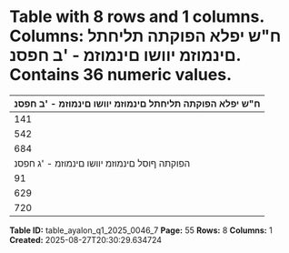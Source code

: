# Table with 8 rows and 1 columns. Columns: ח"ש יפלא הפוקתה תליחתל םינמוזמ יוושו םינמוזמ - 'ב חפסנ. Contains 36 numeric values.

| ח"ש יפלא הפוקתה תליחתל םינמוזמ יוושו םינמוזמ - 'ב חפסנ |
|---|
| 141 | 742 103 | 627 201 | 639 141 | 742 91 | 537 האושת ייולת םיזוח רובע םינמוזמ יוושו םינמוזמ |
| 542 | 972 473 | 525 658 | 577 542 | 972 629 | 342 םירחא םינמוזמ יוושו םינמוזמ |
| 684 | 714 577 | 152 860 | 216 684 | 714 720 | 879 הפוקתה תליחתל םינמוזמ יוושו םינמוזמ תרתי |
| הפוקתה ףוסל םינמוזמ יוושו םינמוזמ - 'ג חפסנ |
| 91 | 537 100 | 346 208 | 593 100 | 346 208 | 593 האושת ייולת םיזוח רובע םינמוזמ יוושו םינמוזמ |
| 629 | 342 609 | 451 722 | 801 609 | 451 722 | 801 םירחא םינמוזמ יוושו םינמוזמ |
| 720 | 879 709 | 797 931 | 394 709 | 797 931 | 394 הפוקתה ףוסל םינמוזמ יוושו םינמוזמ תרתי |

**Table ID:** table_ayalon_q1_2025_0046_7
**Page:** 55
**Rows:** 8
**Columns:** 1
**Created:** 2025-08-27T20:30:29.634724
